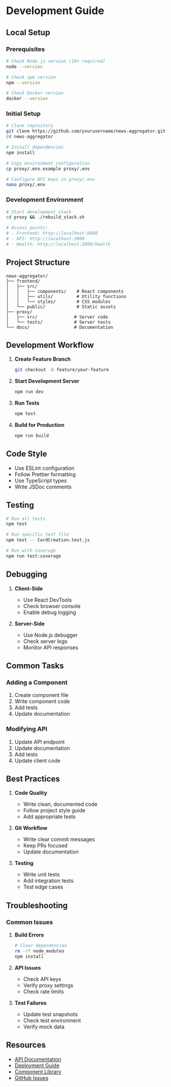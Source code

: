 # Development Guide

## Local Setup

### Prerequisites

```bash
# Check Node.js version (18+ required)
node --version

# Check npm version
npm --version

# Check Docker version
docker --version
```

### Initial Setup

```bash
# Clone repository
git clone https://github.com/yourusername/news-aggregator.git
cd news-aggregator

# Install dependencies
npm install

# Copy environment configuration
cp proxy/.env.example proxy/.env

# Configure API keys in proxy/.env
nano proxy/.env
```

### Development Environment

```bash
# Start development stack
cd proxy && ./rebuild_stack.sh

# Access points:
# - Frontend: http://localhost:8080
# - API: http://localhost:3000
# - Health: http://localhost:3000/health
```

## Project Structure

```plaintext
news-aggregator/
├── frontend/
│   ├── src/
│   │   ├── components/    # React components
│   │   ├── utils/         # Utility functions
│   │   └── styles/        # CSS modules
│   └── public/            # Static assets
├── proxy/
│   ├── src/              # Server code
│   └── tests/            # Server tests
└── docs/                 # Documentation
```

## Development Workflow

1. **Create Feature Branch**
   ```bash
   git checkout -b feature/your-feature
   ```

2. **Start Development Server**
   ```bash
   npm run dev
   ```

3. **Run Tests**
   ```bash
   npm test
   ```

4. **Build for Production**
   ```bash
   npm run build
   ```

## Code Style

- Use ESLint configuration
- Follow Prettier formatting
- Use TypeScript types
- Write JSDoc comments

## Testing

```bash
# Run all tests
npm test

# Run specific test file
npm test -- CardCreation.test.js

# Run with coverage
npm run test:coverage
```

## Debugging

1. **Client-Side**
   - Use React DevTools
   - Check browser console
   - Enable debug logging

2. **Server-Side**
   - Use Node.js debugger
   - Check server logs
   - Monitor API responses

## Common Tasks

### Adding a Component

1. Create component file
2. Write component code
3. Add tests
4. Update documentation

### Modifying API

1. Update API endpoint
2. Update documentation
3. Add tests
4. Update client code

## Best Practices

1. **Code Quality**
   - Write clean, documented code
   - Follow project style guide
   - Add appropriate tests

2. **Git Workflow**
   - Write clear commit messages
   - Keep PRs focused
   - Update documentation

3. **Testing**
   - Write unit tests
   - Add integration tests
   - Test edge cases

## Troubleshooting

### Common Issues

1. **Build Errors**
   ```bash
   # Clear dependencies
   rm -rf node_modules
   npm install
   ```

2. **API Issues**
   - Check API keys
   - Verify proxy settings
   - Check rate limits

3. **Test Failures**
   - Update test snapshots
   - Check test environment
   - Verify mock data

## Resources

- [API Documentation](/api/overview)
- [Deployment Guide](/deploy/production)
- [Component Library](/guide/components)
- [GitHub Issues](https://github.com/yourusername/news-aggregator/issues)
